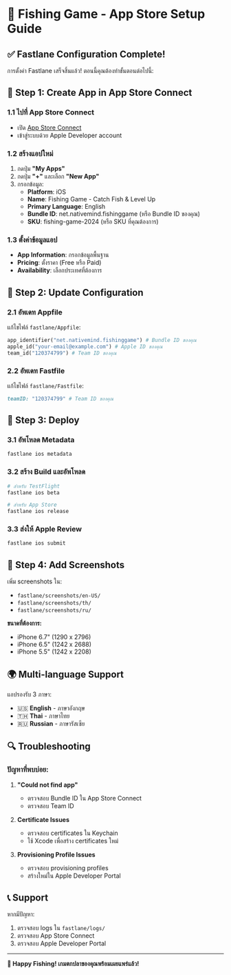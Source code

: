 # 🎣 Fishing Game - App Store Setup Guide

## ✅ Fastlane Configuration Complete!

การตั้งค่า Fastlane เสร็จสิ้นแล้ว! ตอนนี้คุณต้องทำขั้นตอนต่อไปนี้:

## 📱 Step 1: Create App in App Store Connect

### 1.1 ไปที่ App Store Connect
- เปิด [App Store Connect](https://appstoreconnect.apple.com)
- เข้าสู่ระบบด้วย Apple Developer account

### 1.2 สร้างแอปใหม่
1. กดปุ่ม **"My Apps"**
2. กดปุ่ม **"+"** และเลือก **"New App"**
3. กรอกข้อมูล:
   - **Platform**: iOS
   - **Name**: Fishing Game - Catch Fish & Level Up
   - **Primary Language**: English
   - **Bundle ID**: net.nativemind.fishinggame (หรือ Bundle ID ของคุณ)
   - **SKU**: fishing-game-2024 (หรือ SKU ที่คุณต้องการ)

### 1.3 ตั้งค่าข้อมูลแอป
- **App Information**: กรอกข้อมูลพื้นฐาน
- **Pricing**: ตั้งราคา (Free หรือ Paid)
- **Availability**: เลือกประเทศที่ต้องการ

## 🔧 Step 2: Update Configuration

### 2.1 อัพเดท Appfile
แก้ไขไฟล์ `fastlane/Appfile`:
```ruby
app_identifier("net.nativemind.fishinggame") # Bundle ID ของคุณ
apple_id("your-email@example.com") # Apple ID ของคุณ
team_id("120374799") # Team ID ของคุณ
```

### 2.2 อัพเดท Fastfile
แก้ไขไฟล์ `fastlane/Fastfile`:
```ruby
teamID: "120374799" # Team ID ของคุณ
```

## 🚀 Step 3: Deploy

### 3.1 อัพโหลด Metadata
```bash
fastlane ios metadata
```

### 3.2 สร้าง Build และอัพโหลด
```bash
# สำหรับ TestFlight
fastlane ios beta

# สำหรับ App Store
fastlane ios release
```

### 3.3 ส่งให้ Apple Review
```bash
fastlane ios submit
```

## 📸 Step 4: Add Screenshots

เพิ่ม screenshots ใน:
- `fastlane/screenshots/en-US/`
- `fastlane/screenshots/th/`
- `fastlane/screenshots/ru/`

**ขนาดที่ต้องการ:**
- iPhone 6.7" (1290 x 2796)
- iPhone 6.5" (1242 x 2688)
- iPhone 5.5" (1242 x 2208)

## 🌍 Multi-language Support

แอปรองรับ 3 ภาษา:
- 🇺🇸 **English** - ภาษาอังกฤษ
- 🇹🇭 **Thai** - ภาษาไทย
- 🇷🇺 **Russian** - ภาษารัสเซีย

## 🔍 Troubleshooting

### ปัญหาที่พบบ่อย:

1. **"Could not find app"**
   - ตรวจสอบ Bundle ID ใน App Store Connect
   - ตรวจสอบ Team ID

2. **Certificate Issues**
   - ตรวจสอบ certificates ใน Keychain
   - ใช้ Xcode เพื่อสร้าง certificates ใหม่

3. **Provisioning Profile Issues**
   - ตรวจสอบ provisioning profiles
   - สร้างใหม่ใน Apple Developer Portal

## 📞 Support

หากมีปัญหา:
1. ตรวจสอบ logs ใน `fastlane/logs/`
2. ตรวจสอบ App Store Connect
3. ตรวจสอบ Apple Developer Portal

---

**🎣 Happy Fishing! เกมตกปลาของคุณพร้อมเผยแพร่แล้ว!**
